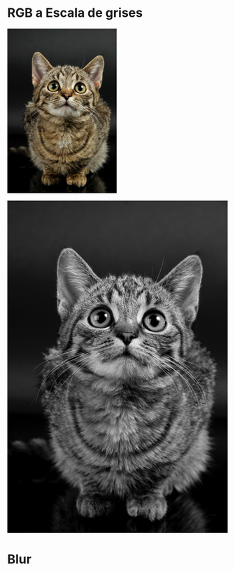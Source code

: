 # RGB a Escala de grises

[<img src="LAB_blur/cat.jpg" width="250"/>](LAB_blur/cat.jpg)

![alt text](LAB_blur/cat_gray.jpg)


# Blur
